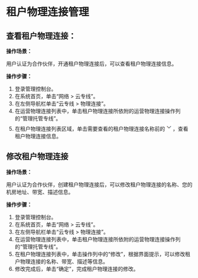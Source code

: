 # 租户物理连接管理<a name="zh-cn_topic_0166140220"></a>

## 查看租户物理连接：<a name="section39079781"></a>

**操作场景：**

用户认证为合作伙伴，开通租户物理连接后，可以查看租户物理连接信息。

**操作步骤：**

1.  登录管理控制台。
2.  在系统首页，单击“网络 \> 云专线”。
3.  在左侧导航栏单击“云专线 \> 物理连接”。
4.  在运营物理连接列表中，单击租户物理连接所依附的运营物理连接操作列的“管理托管专线”。
5.  在租户物理连接列表区域，单击需要查看的租户物理连接名称前的![](figures/zh-cn_image_0190906472.png)，查看租户物理连接信息。

## 修改租户物理连接<a name="section6403151115319"></a>

**操作场景：**

用户认证为合作伙伴，创建租户物理连接后，可以修改租户物理连接的名称、您的机房地址、带宽、描述信息。

**操作步骤：**

1.  登录管理控制台。
2.  在系统首页，单击“网络 \> 云专线”。
3.  在左侧导航栏单击“云专线 \> 物理连接”。
4.  在运营物理连接列表中，单击租户物理连接所依附的运营物理连接操作列的“管理托管专线”。
5.  在租户物理连接列表中，单击操作列中的“修改”，根据界面提示，可以修改租户物理连接的名称、带宽、描述等信息。
6.  修改完成后，单击“确定”，完成租户物理连接的修改。

